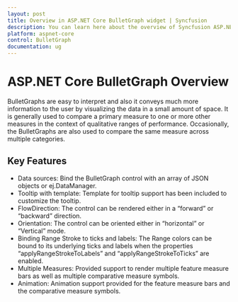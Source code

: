 ```yaml
---
layout: post
title: Overview in ASP.NET Core BulletGraph widget | Syncfusion
description: You can learn here about the overview of Syncfusion ASP.NET Core BulletGraph control and more details.
platform: aspnet-core
control: BulletGraph
documentation: ug
---
```


# ASP.NET Core BulletGraph Overview

BulletGraphs are easy to interpret and also it conveys much more information to the user by visualizing the data in a small amount of space. It is generally used to compare a primary measure to one or more other measures in the context of qualitative ranges of performance. Occasionally, the BulletGraphs are also used to compare the same measure across multiple categories.

## Key Features

* Data sources: Bind the BulletGraph control with an array of JSON objects or ej.DataManager.
* Tooltip with template: Template for tooltip support has been included to customize the tooltip.
* FlowDirection: The control can be rendered either in a “forward” or “backward” direction.
* Orientation: The control can be oriented either in “horizontal” or “Vertical” mode.
* Binding Range Stroke to ticks and labels: The Range colors can be bound to its underlying ticks and labels when the properties “applyRangeStrokeToLabels” and “applyRangeStrokeToTicks” are enabled.
* Multiple Measures: Provided support to render multiple feature measure bars as well as multiple comparative measure symbols.
* Animation:  Animation support provided for the feature measure bars and the comparative measure symbols.
